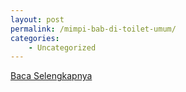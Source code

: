 ```yaml
---
layout: post
permalink: /mimpi-bab-di-toilet-umum/
categories:
    - Uncategorized
---
```


[Baca Selengkapnya](/04)